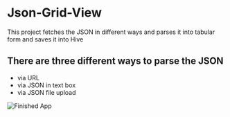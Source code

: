 # Json-Grid-View

This project fetches the JSON in different ways and parses it into tabular form and saves it into Hive

## There are three different ways to parse the JSON
- via URL
- via JSON in text box
- via JSON file upload


![Finished App](UI.gif)
